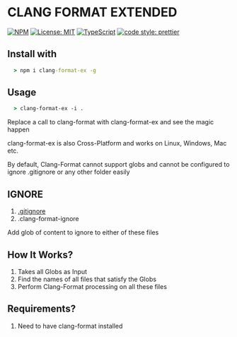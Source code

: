 # CLANG FORMAT EXTENDED
[![NPM](https://img.shields.io/npm/v/clang-format-ex)](https://www.npmjs.com/package/clang-format-ex) [![License: MIT](https://img.shields.io/badge/License-MIT-yellow.svg)](/LICENSE.md) [![TypeScript](https://img.shields.io/badge/%3C%2F%3E-TypeScript-%230074c1.svg)](http://www.typescriptlang.org/) [![code style: prettier](https://img.shields.io/badge/code_style-prettier-ff69b4.svg?style=flat-square)](https://github.com/prettier/prettier)

## Install with
```cmd
  > npm i clang-format-ex -g
```

## Usage

```cmd
  > clang-format-ex -i .
```

Replace a call to clang-format with clang-format-ex and see the magic happen

clang-format-ex is also Cross-Platform and works on Linux, Windows, Mac etc.

By default, Clang-Format cannot support globs and cannot be configured to ignore .gitignore or any other folder easily

## IGNORE
1. [.gitignore](https://git-scm.com/docs/gitignore)
2. .clang-format-ignore

Add glob of content to ignore to either of these files

## How It Works?

1. Takes all Globs as Input
2. Find the names of all files that satisfy the Globs
3. Perform Clang-Format processing on all these files

## Requirements?

1. Need to have clang-format installed